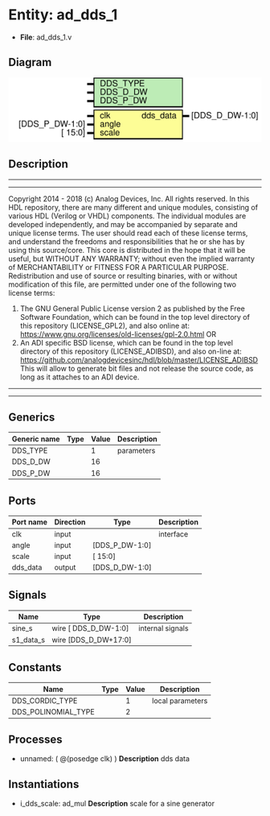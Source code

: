 # Entity: ad_dds_1

- **File**: ad_dds_1.v
## Diagram

![Diagram](ad_dds_1.svg "Diagram")
## Description

***************************************************************************
 ***************************************************************************
 Copyright 2014 - 2018 (c) Analog Devices, Inc. All rights reserved.
 In this HDL repository, there are many different and unique modules, consisting
 of various HDL (Verilog or VHDL) components. The individual modules are
 developed independently, and may be accompanied by separate and unique license
 terms.
 The user should read each of these license terms, and understand the
 freedoms and responsibilities that he or she has by using this source/core.
 This core is distributed in the hope that it will be useful, but WITHOUT ANY
 WARRANTY; without even the implied warranty of MERCHANTABILITY or FITNESS FOR
 A PARTICULAR PURPOSE.
 Redistribution and use of source or resulting binaries, with or without modification
 of this file, are permitted under one of the following two license terms:
   1. The GNU General Public License version 2 as published by the
      Free Software Foundation, which can be found in the top level directory
      of this repository (LICENSE_GPL2), and also online at:
      <https://www.gnu.org/licenses/old-licenses/gpl-2.0.html>
 OR
   2. An ADI specific BSD license, which can be found in the top level directory
      of this repository (LICENSE_ADIBSD), and also on-line at:
      https://github.com/analogdevicesinc/hdl/blob/master/LICENSE_ADIBSD
      This will allow to generate bit files and not release the source code,
      as long as it attaches to an ADI device.
 ***************************************************************************
 ***************************************************************************
 
## Generics

| Generic name | Type | Value | Description |
| ------------ | ---- | ----- | ----------- |
| DDS_TYPE     |      | 1     | parameters  |
| DDS_D_DW     |      | 16    |             |
| DDS_P_DW     |      | 16    |             |
## Ports

| Port name | Direction | Type           | Description |
| --------- | --------- | -------------- | ----------- |
| clk       | input     |                | interface   |
| angle     | input     | [DDS_P_DW-1:0] |             |
| scale     | input     | [        15:0] |             |
| dds_data  | output    | [DDS_D_DW-1:0] |             |
## Signals

| Name      | Type                 | Description       |
| --------- | -------------------- | ----------------- |
| sine_s    | wire [ DDS_D_DW-1:0] | internal signals  |
| s1_data_s | wire [DDS_D_DW+17:0] |                   |
## Constants

| Name                | Type | Value | Description       |
| ------------------- | ---- | ----- | ----------------- |
| DDS_CORDIC_TYPE     |      | 1     | local parameters  |
| DDS_POLINOMIAL_TYPE |      | 2     |                   |
## Processes
- unnamed: ( @(posedge clk) )
**Description**
dds data

## Instantiations

- i_dds_scale: ad_mul
**Description**
scale for a sine generator

